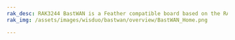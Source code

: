 ```yaml
---
rak_desc: RAK3244 BastWAN is a Feather compatible board based on the RAK4260 module with the ATSAMR34 MCU with integrated LoRa transceiver.
rak_img: /assets/images/wisduo/bastwan/overview/BastWAN_Home.png

---
```


<rk-redirect to="/Product-Categories/WisDuo/BastWAN/Overview/" />